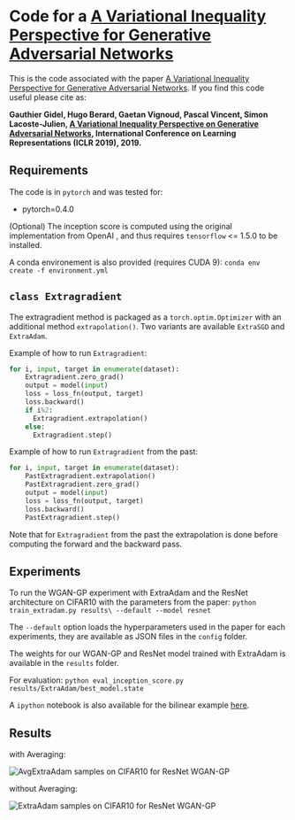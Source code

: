 # Code for a [A Variational Inequality Perspective for Generative Adversarial Networks](https://arxiv.org/abs/1802.10551)

This is the code associated with the paper [A Variational Inequality Perspective for Generative Adversarial Networks](https://arxiv.org/abs/1802.10551).
If you find this code useful please cite as:

**Gauthier Gidel, Hugo Berard, Gaetan Vignoud, Pascal Vincent, Simon Lacoste-Julien, [A Variational Inequality Perspective on Generative Adversarial Networks](https://arxiv.org/abs/1802.10551), International Conference on Learning Representations (ICLR 2019), 2019.**

## Requirements

The code is in `pytorch` and was tested for:
- pytorch=0.4.0

(Optional) The inception score is computed using the original implementation from OpenAI [](https://github.com/openai/improved-gan/tree/master/inception_score), and thus requires `tensorflow` <= 1.5.0 to be installed.

A conda environement is also provided (requires CUDA 9):
`conda env create -f environment.yml`

## `class Extragradient`

The extragradient method is packaged as a `torch.optim.Optimizer` with an additional method `extrapolation()`. Two variants are available `ExtraSGD` and `ExtraAdam`.

Example of how to run `Extragradient`:
```python
for i, input, target in enumerate(dataset):
    Extragradient.zero_grad()
    output = model(input)
    loss = loss_fn(output, target)
    loss.backward()
    if i%2:
      Extragradient.extrapolation()
    else:
      Extragradient.step()
```

Example of how to run `Extragradient` from the past:
```python
for i, input, target in enumerate(dataset):
    PastExtragradient.extrapolation()
    PastExtragradient.zero_grad()
    output = model(input)
    loss = loss_fn(output, target)
    loss.backward()
    PastExtragradient.step()
```
Note that for `Extragradient` from the past the extrapolation is done before computing the forward and the backward pass.

## Experiments

To run the WGAN-GP experiment with ExtraAdam and the ResNet architecture on CIFAR10 with the parameters from the paper:
`python train_extradam.py results\ --default --model resnet`

The `--default` option loads the hyperparameters used in the paper for each experiments, they are available as JSON files in the `config` folder.

The weights for our WGAN-GP and ResNet model trained with ExtraAdam is available in the `results` folder.

For evaluation:
`python eval_inception_score.py results/ExtraAdam/best_model.state`

A `ipython` notebook is also available for the bilinear example [here](bilinear_wgan.ipynb).

## Results
with Averaging:

![AvgExtraAdam samples on CIFAR10 for ResNet WGAN-GP](results/ExtraAdam/gen_averaging/500000.png)

without Averaging:

![ExtraAdam samples on CIFAR10 for ResNet WGAN-GP](results/ExtraAdam/gen/500000.png)
